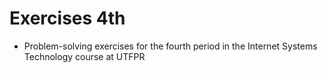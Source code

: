 # Exercises 4th
- Problem-solving exercises for the fourth period in the Internet Systems Technology course at UTFPR